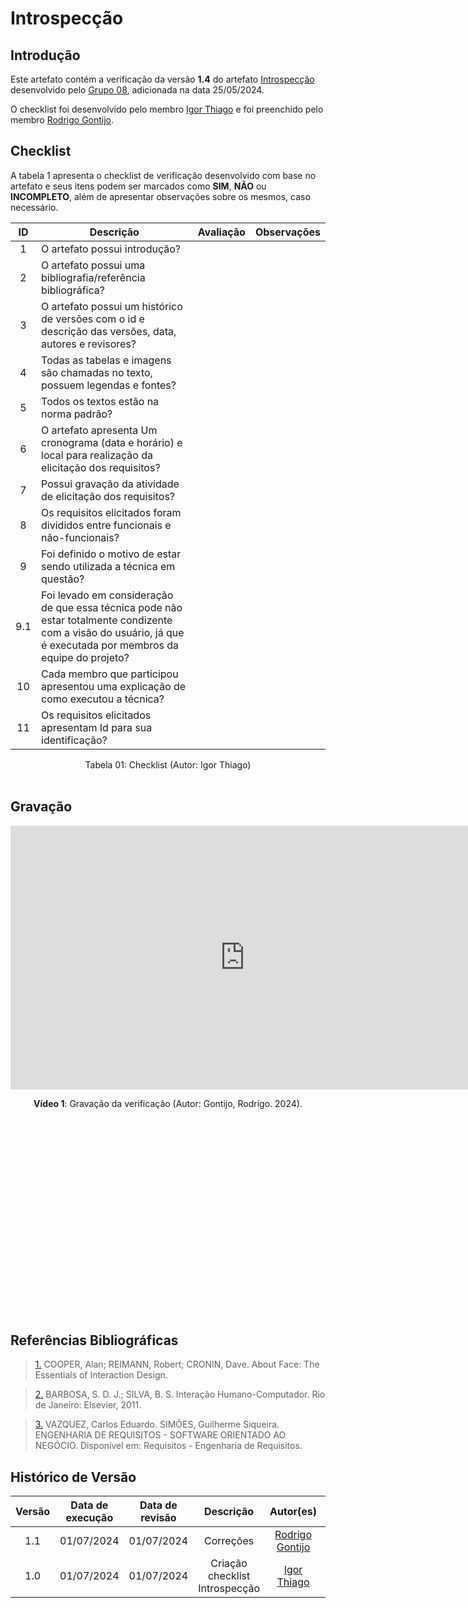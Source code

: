 # Introspecção

## Introdução

Este artefato contém a verificação da versão **1.4** do artefato [Introspecção](https://requisitos-de-software.github.io/2024.1-Consumidor.gov/Elicita%C3%A7%C3%A3o/introspec/) desenvolvido pelo [Grupo 08](https://requisitos-de-software.github.io/2024.1-Consumidor.gov/), adicionada na data 25/05/2024.

O checklist foi desenvolvido pelo membro [Igor Thiago](https://github.com/alladin51) e foi preenchido pelo membro [Rodrigo Gontijo](https://github.com/rodrigogontijoo).

## Checklist

A tabela 1 apresenta o checklist de verificação desenvolvido com base no artefato e seus itens podem ser marcados como **SIM**, **NÃO** ou **INCOMPLETO**, além de apresentar observações sobre os mesmos, caso necessário.

| ID | Descrição | Avaliação | Observações |
|:---:|------------------------------------------------------------------------------------------------------|:--------:|:-------------------------:|
| 1 | O artefato possui introdução? |  | |
| 2 | O artefato possui uma bibliografia/referência bibliográfica? | | |
| 3 | O artefato possui um histórico de versões com o id e descrição das versões, data, autores e revisores? | | |
| 4 | Todas as tabelas e imagens são chamadas no texto, possuem legendas e fontes? | | |
| 5 | Todos os textos estão na norma padrão? | | |
| 6 | O artefato apresenta Um cronograma (data e horário) e local para realização da elicitação dos requisitos? | | |
| 7 | Possui gravação da atividade de elicitação dos requisitos? | | |
| 8 | Os requisitos elicitados foram divididos entre funcionais e não-funcionais? | | |
| 9 | Foi definido o motivo de estar sendo utilizada a técnica em questão? | | |
| 9.1 | Foi levado em consideração de que essa técnica pode não estar totalmente condizente com a visão do usuário, já que é executada por membros da equipe do projeto? | | |
| 10 | Cada membro que participou apresentou uma explicação de como executou a técnica? |    | |
| 11 | Os requisitos elicitados apresentam Id para sua identificação? | | |

<div align="center">
<figcaption align="center">Tabela 01: Checklist (Autor: Igor Thiago)</figcaption>
</div>
<br/>

## Gravação 

<iframe width="750" height="422" src="https://www.youtube.com/embed/" title="Verificação Introspecção - Rodrigo" frameborder="0" allow="accelerometer; autoplay; clipboard-write; encrypted-media; gyroscope; picture-in-picture" allowfullscreen></iframe>

<div align="center">
<p> <b>Vídeo 1</b>: Gravação da verificação  (Autor: Gontijo, Rodrigo. 2024).</p>
</div>


<iframe width="560" height="315" src="" title="YouTube video player" frameborder="0" allow="accelerometer; autoplay; clipboard-write; encrypted-media; gyroscope; picture-in-picture; web-share" allowfullscreen></iframe>

## Referências Bibliográficas

> <a id="FTF1Ref" href="#FTF1">1.</a> COOPER, Alan; REIMANN, Robert; CRONIN, Dave. About Face: The Essentials of Interaction Design.

> <a id="FTF2Ref" href="#FTF2">2.</a> BARBOSA, S. D. J.; SILVA, B. S. Interação Humano-Computador. Rio de Janeiro: Elsevier, 2011.

> <a id="FTF2Ref" href="#FTF3">3.</a> VAZQUEZ, Carlos Eduardo. SIMÕES, Guilherme Siqueira. ENGENHARIA DE REQUISITOS - SOFTWARE ORIENTADO AO NEGÓCIO. Disponível em: Requisitos - Engenharia de Requisitos.


## Histórico de Versão

| Versão | Data de execução | Data de revisão |  Descrição                          | Autor(es)                                           | Revisor(es)                                           |
| :----: | :--------------: | :-------------: | :---------------------------------: | :-------------------------------------------------: | :---------------------------------------------------: |
| 1.1    | 01/07/2024       | 01/07/2024      | Correções | [Rodrigo Gontijo](https://github.com/rodrigogontijoo) | [Igor Thiago](https://github.com/alladin51) |
| 1.0    | 01/07/2024       | 01/07/2024      | Criação checklist Introspecção  |  [Igor Thiago](https://github.com/alladin51) | [Rodrigo Gontijo](https://github.com/rodrigogontijoo) |

